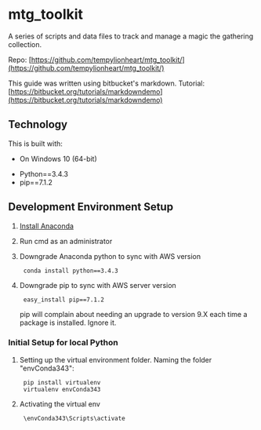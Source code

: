 # mtg_toolkit
A series of scripts and data files to track and manage a magic the gathering collection.

Repo: [https://github.com/tempylionheart/mtg_toolkit/](https://github.com/tempylionheart/mtg_toolkit/)

This guide was written using bitbucket's markdown.
Tutorial: [https://bitbucket.org/tutorials/markdowndemo](https://bitbucket.org/tutorials/markdowndemo)

## Technology
This is built with:

* On Windows 10 (64-bit)
<!-- * Python 3.X is required to use versions of Django after 1.10 -->
* Python==3.4.3
* pip==7.1.2
<!-- * Amazon Linux 2016.09 v2.2.0 -->

<!--     [AWS Python Server Requirements](http://docs.aws.amazon.com/elasticbeanstalk/latest/dg/concepts.platforms.html#concepts.platforms.python)
 -->
## Development Environment Setup
1. [Install Anaconda](https://www.continuum.io/downloads)

2. Run cmd as an administrator

3. Downgrade Anaconda python to sync with AWS version

        conda install python==3.4.3

4. Downgrade pip to sync with AWS server version

        easy_install pip==7.1.2

    pip will complain about needing an upgrade to version 9.X each time a package is installed. Ignore it.

<!-- ### Tutorial
[Deploying a Django Application to Elastic Beanstalk](http://docs.aws.amazon.com/elasticbeanstalk/latest/dg/create-deploy-python-django.html) -->

### Initial Setup for local Python

1. Setting up the virtual environment folder. Naming the folder "envConda343":

        pip install virtualenv
        virtualenv envConda343

2. Activating the virtual env

        \envConda343\Scripts\activate